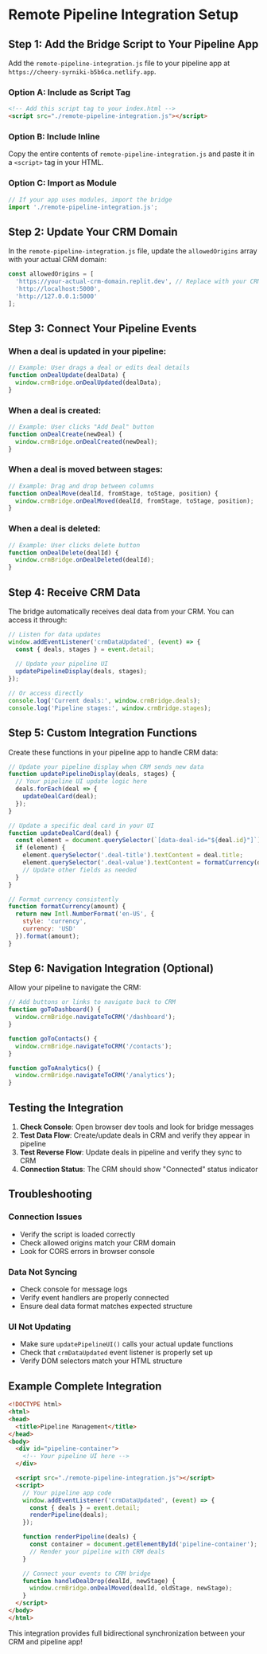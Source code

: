 # Remote Pipeline Integration Setup

## Step 1: Add the Bridge Script to Your Pipeline App

Add the `remote-pipeline-integration.js` file to your pipeline app at `https://cheery-syrniki-b5b6ca.netlify.app`.

### Option A: Include as Script Tag
```html
<!-- Add this script tag to your index.html -->
<script src="./remote-pipeline-integration.js"></script>
```

### Option B: Include Inline
Copy the entire contents of `remote-pipeline-integration.js` and paste it in a `<script>` tag in your HTML.

### Option C: Import as Module
```javascript
// If your app uses modules, import the bridge
import './remote-pipeline-integration.js';
```

## Step 2: Update Your CRM Domain

In the `remote-pipeline-integration.js` file, update the `allowedOrigins` array with your actual CRM domain:

```javascript
const allowedOrigins = [
  'https://your-actual-crm-domain.replit.dev', // Replace with your CRM URL
  'http://localhost:5000',
  'http://127.0.0.1:5000'
];
```

## Step 3: Connect Your Pipeline Events

### When a deal is updated in your pipeline:
```javascript
// Example: User drags a deal or edits deal details
function onDealUpdate(dealData) {
  window.crmBridge.onDealUpdated(dealData);
}
```

### When a deal is created:
```javascript
// Example: User clicks "Add Deal" button
function onDealCreate(newDeal) {
  window.crmBridge.onDealCreated(newDeal);
}
```

### When a deal is moved between stages:
```javascript
// Example: Drag and drop between columns
function onDealMove(dealId, fromStage, toStage, position) {
  window.crmBridge.onDealMoved(dealId, fromStage, toStage, position);
}
```

### When a deal is deleted:
```javascript
// Example: User clicks delete button
function onDealDelete(dealId) {
  window.crmBridge.onDealDeleted(dealId);
}
```

## Step 4: Receive CRM Data

The bridge automatically receives deal data from your CRM. You can access it through:

```javascript
// Listen for data updates
window.addEventListener('crmDataUpdated', (event) => {
  const { deals, stages } = event.detail;
  
  // Update your pipeline UI
  updatePipelineDisplay(deals, stages);
});

// Or access directly
console.log('Current deals:', window.crmBridge.deals);
console.log('Pipeline stages:', window.crmBridge.stages);
```

## Step 5: Custom Integration Functions

Create these functions in your pipeline app to handle CRM data:

```javascript
// Update your pipeline display when CRM sends new data
function updatePipelineDisplay(deals, stages) {
  // Your pipeline UI update logic here
  deals.forEach(deal => {
    updateDealCard(deal);
  });
}

// Update a specific deal card in your UI
function updateDealCard(deal) {
  const element = document.querySelector(`[data-deal-id="${deal.id}"]`);
  if (element) {
    element.querySelector('.deal-title').textContent = deal.title;
    element.querySelector('.deal-value').textContent = formatCurrency(deal.value);
    // Update other fields as needed
  }
}

// Format currency consistently
function formatCurrency(amount) {
  return new Intl.NumberFormat('en-US', {
    style: 'currency',
    currency: 'USD'
  }).format(amount);
}
```

## Step 6: Navigation Integration (Optional)

Allow your pipeline to navigate the CRM:

```javascript
// Add buttons or links to navigate back to CRM
function goToDashboard() {
  window.crmBridge.navigateToCRM('/dashboard');
}

function goToContacts() {
  window.crmBridge.navigateToCRM('/contacts');
}

function goToAnalytics() {
  window.crmBridge.navigateToCRM('/analytics');
}
```

## Testing the Integration

1. **Check Console**: Open browser dev tools and look for bridge messages
2. **Test Data Flow**: Create/update deals in CRM and verify they appear in pipeline
3. **Test Reverse Flow**: Update deals in pipeline and verify they sync to CRM
4. **Connection Status**: The CRM should show "Connected" status indicator

## Troubleshooting

### Connection Issues
- Verify the script is loaded correctly
- Check allowed origins match your CRM domain
- Look for CORS errors in browser console

### Data Not Syncing
- Check console for message logs
- Verify event handlers are properly connected
- Ensure deal data format matches expected structure

### UI Not Updating
- Make sure `updatePipelineUI()` calls your actual update functions
- Check that `crmDataUpdated` event listener is properly set up
- Verify DOM selectors match your HTML structure

## Example Complete Integration

```html
<!DOCTYPE html>
<html>
<head>
  <title>Pipeline Management</title>
</head>
<body>
  <div id="pipeline-container">
    <!-- Your pipeline UI here -->
  </div>

  <script src="./remote-pipeline-integration.js"></script>
  <script>
    // Your pipeline app code
    window.addEventListener('crmDataUpdated', (event) => {
      const { deals } = event.detail;
      renderPipeline(deals);
    });

    function renderPipeline(deals) {
      const container = document.getElementById('pipeline-container');
      // Render your pipeline with CRM deals
    }

    // Connect your events to CRM bridge
    function handleDealDrop(dealId, newStage) {
      window.crmBridge.onDealMoved(dealId, oldStage, newStage);
    }
  </script>
</body>
</html>
```

This integration provides full bidirectional synchronization between your CRM and pipeline app!